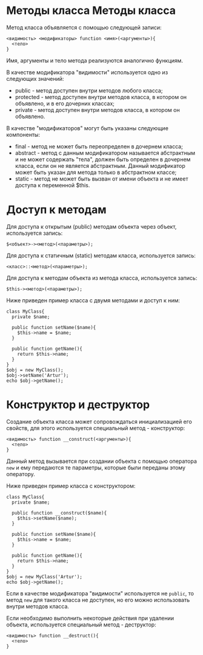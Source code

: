 Методы класса
Методы класса
=============

Метод класса объявляется с помощью следующей записи:

    <видимость> <модификаторы> function <имя>(<аргументы>){
      <тело>
    }

Имя, аргументы и тело метода реализуются аналогично функциям.

В качестве модификатора "видимости" используется одно из следующих значений:

* public - метод доступен внутри методов любого класса;
* protected - метод доступен внутри методов класса, в котором он объявлено, и в его дочерних классах;
* private - метод доступен внутри методов класса, в котором он объявлено.

В качестве "модификаторов" могут быть указаны следующие компоненты:

* final - метод не может быть переопределен в дочернем класса;
* abstract - метод с данным модификатором называется абстрактным и не может содержать "тела", должен быть определен в дочернем класса, если он не является абстрактным. Данный модификатор может быть указан для метода только в абстрактном классе;
* static - метод не может быть вызван от имени объекта и не имеет доступа к переменной $this.

Доступ к методам
================

Для доступа к открытым (public) методам объекта через объект, используется запись:

    $<объект>-><метод>(<параметры>);

Для доступа к статичным (static) методам класса, используется запись:

    <класс>::<метод>(<параметры>);

Для доступа к методам объекта из метода класса, используется запись:

    $this-><метод>(<параметры>);

Ниже приведен пример класса с двумя методами и доступ к ним:

    class MyClass{
      private $name;

      public function setName($name){
        $this->name = $name;
      }

      public function getName(){
        return $this->name;
      }
    }
    $obj = new MyClass();
    $obj->setName('Artur');
    echo $obj->getName();

Конструктор и деструктор
========================

Создание объекта класса может сопровождаться инициализацией его свойств, для этого используется специальный метод - конструктор:

    <видимость> function __construct(<аргументы>){
      <тело>
    }

Данный метод вызывается при создании объекта с помощью оператора `new` и ему передаются те параметры, которые были переданы этому оператору.

Ниже приведен пример класса с конструктором:

    class MyClass{
      private $name;

      public function __construct($name){
        $this->setName($name);
      }

      public function setName($name){
        $this->name = $name;
      }

      public function getName(){
        return $this->name;
      }
    }
    $obj = new MyClass('Artur');
    echo $obj->getName();

Если в качестве модификатора "видимости" используется не `public`, то метод `new` для такого класса не доступен, но его можно использовать внутри методов класса.

Если необходимо выполнить некоторые действия при удалении объекта, используется специальный метод - деструктор:

    <видимость> function __destruct(){
      <тело>
    }
